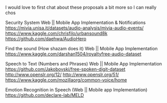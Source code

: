 I would love to first chat about these proposals a bit more so I can really chos

Security System Web || Mobile App Implementation & Notifications
	https://mivia.unisa.it/datasets/audio-analysis/mivia-audio-events/
	https://www.kaggle.com/chrisfilo/urbansound8k
	https://github.com/daehwa/AudioHero


Find the sound (How shazam does it) Web || Mobile App Implementation
	https://www.kaggle.com/darshan1504/royaltyfree-audio-dataset


Speech to Text (Numbers and Phrases) Web || Mobile App Implementation
	https://github.com/Jakobovski/free-spoken-digit-dataset
	http://www.openslr.org/12/
	http://www.openslr.org/51/
	https://www.kaggle.com/mozillaorg/common-voice/home


Emotion Recognition in Speech (Web || Mobile  app Implementation)
	https://github.com/declare-lab/MELD
